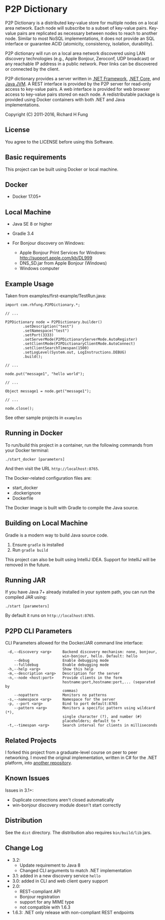 P2P Dictionary
==============

P2P Dictionary is a distributed key-value store for multiple nodes
on a local area network. Each node will subscribe to 
a subset of key-value pairs. Key-value pairs are replicated as necessary
between nodes to reach to another node. Similar to most 
NoSQL implementations, it does not provide an SQL interface or
guarantee ACID (atomicity, consistency, isolation, durability).

P2P dictionary will run on a local area network discovered using 
LAN discovery technologies (e.g., Apple Bonjour, Zeroconf, UDP broadcast)
or any reachable IP address in a public network. Peer links can be discovered
or connected by the client.

P2P dictionary provides a server written in 
[.NET Framework](https://github.com/rhfung/p2p-dictionary-csharp), 
[.NET Core](https://github.com/rhfung/p2p-dictionary-csharp),
and [Java JVM](https://github.com/rhfung/p2p-dictionary). 
A REST interface is provided by the P2P server for read-only access
to key-value pairs. A web interface is provided for web browser access 
to key-value pairs stored on each node. A redistributable package is provided
using Docker containers with both .NET and Java implementations.

Copyright (C) 2011-2016, Richard H Fung

License
-------

You agree to the LICENSE before using this Software.

Basic requirements
------------------

This project can be built using Docker or local machine.

## Docker
* Docker 17.05+

## Local Machine
* Java SE 8 or higher

* Gradle 3.4

* For Bonjour discovery on Windows:
  * Apple Bonjour Print Services for Windows: http://support.apple.com/kb/DL999
  * DNS_SD.jar from Apple Bonjour (Windows)
  * Windows computer

Example Usage
-------------

Taken from examples/first-example/TestRun.java:

    import com.rhfung.P2PDictionary.*;

    // ...

    P2PDictionary node = P2PDictionary.builder()
            .setDescription("test")
            .setNamespace("test")
            .setPort(3333)
            .setServerMode(P2PDictionaryServerMode.AutoRegister)
            .setClientMode(P2PDictionaryClientMode.AutoConnect)
            .setClientSearchTimespan(1500)
            .setLogLevel(System.out, LogInstructions.DEBUG)
            .build();

    // ...

    node.put("message1", "hello world");

    // ...

    Object message1 = node.get("message1");

    // ...

    node.close();

See other sample projects in `examples`

Running in Docker
-----------------

To run/build this project in a container, run the following commands from your Docker terminal:

    ./start_docker [parameters]

And then visit the URL ```http://localhost:8765```.

The Docker-related configuration files are:

* start_docker
* .dockerignore
* Dockerfile

The Docker image is built with Gradle to compile the Java source.

Building on Local Machine
------------------------

Gradle is a modern way to build Java source code.
1. Ensure `gradle` is installed
2. Run `gradle build`

This project can also be built using IntelliJ IDEA. Support for IntelliJ will be removed in the future.

## Running JAR

If you have Java 7+ already installed in your system path, you can run the compiled JAR using:

    ./start [parameters]

By default it runs on ```http://localhost:8765```.

P2PD CLI Parameters
------------------

CLI Parameters allowed for the Docker/JAR command line interface:

     -d,--discovery <arg>     Backend discovery mechanism: none, bonjour,
                              win-bonjour, hello. Default: hello
        --debug               Enable debugging mode
        --fulldebug           Enable debugging mode
     -h,--help <arg>          Show this help
     -m,--description <arg>   Description for the server
     -n,--node <host:port>    Provide clients in the form
                              hostname:port,hostname:port,... (separated by
                              commas)
        --nopattern           Monitors no patterns
     -s,--namespace <arg>     Namespace for the server
     -p, --port <arg>         Bind to port default:8765
        --pattern <arg>       Monitors a specific pattern using wildcard (*),
                              single character (?), and number (#)
                              placeholders; default to *
     -t,--timespan <arg>      Search interval for clients in milliseconds


Related Projects
----------------

I forked this project from a graduate-level course on peer to peer networking.
I moved the original implementation, written in C# for the .NET platform,
into [another repository](https://github.com/rhfung/p2p-dictionary-csharp).

Known Issues
------------

Issues in 3.1+:

* Duplicate connections aren't closed automatically
* win-bonjour discovery module doesn't start correctly

Distribution
----------------

See the `dist` directory. The distribution also requires `bin/build/lib` jars.

Change Log
----------

* 3.2:
  * Update requirement to Java 8
  * Changed CLI arguments to match .NET implementation
* 3.1: added in a new discovery service `hello`
* 3.0: added in CLI and web client query support
* 2.0: 
  * REST-compliant API
  * Bonjour registration
  * support for any MIME type
  * not compatible with 1.6.3
* 1.6.3: .NET only release with non-compliant REST endpoints
